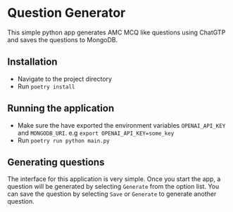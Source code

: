 # Question Generator

This simple python app generates AMC MCQ like questions using ChatGTP and saves the questions to MongoDB.

## Installation

- Navigate to the project directory
- Run `poetry install`

## Running the application

- Make sure the have exported the environment variables `OPENAI_API_KEY` and `MONGODB_URI`. e.g `export OPENAI_API_KEY=some_key`
- Run `poetry run python main.py`

## Generating questions

The interface for this application is very simple. Once you start the app, a question will be generated by selecting `Generate` from the option list. You can save the question by selecting `Save` or `Generate` to generate another question.
